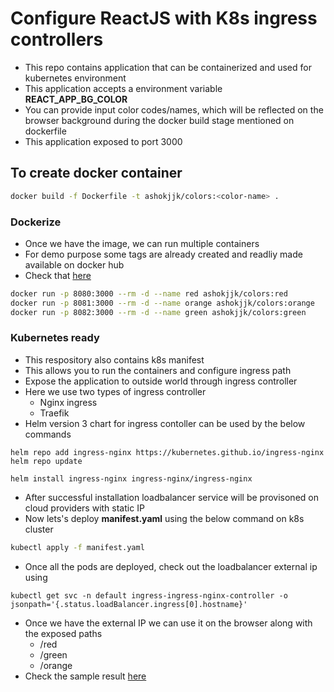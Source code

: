 # Configure ReactJS with K8s ingress controllers

- This repo contains application that can be containerized and used for kubernetes environment
- This application accepts a environment variable <b>REACT_APP_BG_COLOR</b>
- You can provide input color codes/names, which will be reflected on the browser background during the docker build stage mentioned on dockerfile
- This application exposed to port 3000

## To create docker container
``` bash
docker build -f Dockerfile -t ashokjjk/colors:<color-name> .
```
### Dockerize
- Once we have the image, we can run multiple containers
- For demo purpose some tags are already created and readliy made available on docker hub
- Check that <a href="https://hub.docker.com/r/ashokjjk/colors/tags?page=1&ordering=last_updated">here</a>

``` bash
docker run -p 8080:3000 --rm -d --name red ashokjjk/colors:red
docker run -p 8081:3000 --rm -d --name orange ashokjjk/colors:orange
docker run -p 8082:3000 --rm -d --name green ashokjjk/colors:green
```

### Kubernetes ready
- This respository also contains k8s manifest
- This allows you to run the containers and configure ingress path
- Expose the application to outside world through ingress controller
- Here we use two types of ingress controller
  - Nginx ingress
  - Traefik
- Helm version 3 chart for ingress contoller can be used by the below commands
```
helm repo add ingress-nginx https://kubernetes.github.io/ingress-nginx
helm repo update

helm install ingress-nginx ingress-nginx/ingress-nginx
```
- After successful installation loadbalancer service will be provisoned on cloud providers with static IP
- Now lets's deploy <b>manifest.yaml</b> using the below command on k8s cluster
``` bash
kubectl apply -f manifest.yaml
```

- Once all the pods are deployed, check out the loadbalancer external ip using
```
kubectl get svc -n default ingress-ingress-nginx-controller -o jsonpath='{.status.loadBalancer.ingress[0].hostname}'
```
- Once we have the external IP we can use it on the browser along with the exposed paths
  - /red
  - /green
  - /orange
- Check the sample result <a href="">here</a>


